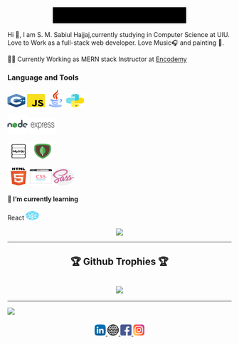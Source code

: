 

<div align="center" width="50">
    <img src="https://github.com/SabiulSabit/SabiulSabit/blob/master/gif/hello.gif" width="300" />
</div>


Hi :green_heart:, I am S. M. Sabiul Hajjaj,currently studying in Computer Science at UIU. Love to Work as a full-stack web developer. 
Love Music:headphones: and painting :art:.

🧑‍💼 Currently Working as MERN stack Instructor at [Encodemy](https://encodemy.com/) 

### Language and Tools
  

<img alt="C/C++"  width="40px" height="30px" src="https://raw.githubusercontent.com/SabiulSabit/SabiulSabit/master/img/cplus.svg" /> <img  alt="JavaScript"   width="40px" height="30px" src="https://raw.githubusercontent.com/SabiulSabit/SabiulSabit/master/img/js.svg" />  <img  alt="Java"  width="40px" height="40px" src="https://raw.githubusercontent.com/SabiulSabit/SabiulSabit/master/img/java.svg" />  <img  alt="Python"  width="40px" height="30px" src="https://raw.githubusercontent.com/SabiulSabit/SabiulSabit/master/img/python.svg" />  

<img alt="node.js"  width="45px" height="45px" src="https://raw.githubusercontent.com/SabiulSabit/SabiulSabit/master/img/nodejs.png" /> <img alt="Express.js" width="60px" height="40px" src="https://raw.githubusercontent.com/SabiulSabit/SabiulSabit/master/img/express.svg" /> 
</div>

<img alt="MySQL"  width="50px" height="40px" src="https://raw.githubusercontent.com/SabiulSabit/SabiulSabit/master/img/mysql.png" /> <img alt="MongoDB" width="50px" height="40px" src="https://github.com/SabiulSabit/SabiulSabit/blob/master/img/mongodb.png?raw=true" />

<img alt="HTML"  width="50px" height="40px" src="https://raw.githubusercontent.com/SabiulSabit/SabiulSabit/master/img/html5.svg" /><img alt="CSS" width="50px" height="40px" src="https://raw.githubusercontent.com/SabiulSabit/SabiulSabit/master/img/browser.svg" /><img alt="SASS" width="50px" height="40px" src="https://raw.githubusercontent.com/SabiulSabit/SabiulSabit/master/img/sass.svg" />   



#### 🌱 I’m currently learning 
React <img alt="React"  width="30px" height="20px" src="https://raw.githubusercontent.com/SabiulSabit/SabiulSabit/master/img/react.svg" />


<div align="center">
    
   <image align="center" src="https://github-readme-stats.vercel.app/api?username=sabiulsabit&show_icons=true&theme=dracula"> 
       
</div>   

---

<div align="center">  
     <h2>🏆 Github Trophies 🏆</h2> <br>
    <img src="https://github-profile-trophy.vercel.app/?username=sabiulsabit&theme=onedark"/>   
</div>

---

![](https://komarev.com/ghpvc/?username=SabiulSabit&color=c03546)
   

####

<div align="center">
  
  <a href="https://www.linkedin.com/in/sabiulsabit13/" target="_blank">
    <img src="https://raw.githubusercontent.com/SabiulSabit/SabiulSabit/master/img/linkedin.svg" alt="LinkedIn" width="25">
  </a>  <a href="http://www.codetohaven.com/" target="_blank">
    <img src="https://raw.githubusercontent.com/SabiulSabit/SabiulSabit/master/img/www.svg" alt="Facebook" width="25">
  </a>   <a href="https://www.facebook.com/sabit.syed.5" target="_blank">
    <img src="https://raw.githubusercontent.com/SabiulSabit/SabiulSabit/master/img/facebook.svg" alt="Facebook" width="25">
  </a><a href="https://www.instagram.com/sabiul_sabit/" target="_blank">
    <img src="https://raw.githubusercontent.com/SabiulSabit/SabiulSabit/master/img/instagram.svg" alt="Facebook" width="25">
  </a>
  
</div>

 
